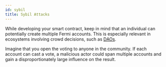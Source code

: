 ```yaml
---
id: sybil
title: Sybil Attacks
---
```


While developing your smart contract, keep in mind that an individual can potentially create multiple Fermi accounts. This is especially relevant in ecosystems involving crowd decisions, such as [DAOs](../../relevant-contracts/dao.md). 

Imagine that you open the voting to anyone in the community. If each account can cast a vote, a malicious actor could span multiple accounts and gain a disproportionately large influence on the result.
